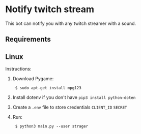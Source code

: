 # Notify twitch stream

This bot can notify you with any twitch streamer with a sound.

## Requirements

## Linux

Instructions:

1. Download Pygame:

        $ sudo apt-get install mpg123

2. Install dotenv if you don't have
				```
				 pip3 install python-doten
				 ```
3. Create a ```.env``` file to store credentials
				```CLIENT_ID```
				```SECRET```

4. Run:

        $ python3 main.py --user strager
